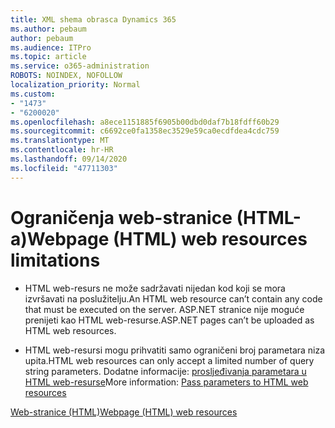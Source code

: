 ```yaml
---
title: XML shema obrasca Dynamics 365
ms.author: pebaum
author: pebaum
ms.audience: ITPro
ms.topic: article
ms.service: o365-administration
ROBOTS: NOINDEX, NOFOLLOW
localization_priority: Normal
ms.custom:
- "1473"
- "6200020"
ms.openlocfilehash: a8ece1151885f6905b00dbd0daf7b18fdff60b29
ms.sourcegitcommit: c6692ce0fa1358ec3529e59ca0ecdfdea4cdc759
ms.translationtype: MT
ms.contentlocale: hr-HR
ms.lasthandoff: 09/14/2020
ms.locfileid: "47711303"
---
```

# <a name="webpage-html-web-resources-limitations"></a><span data-ttu-id="db932-102">Ograničenja web-stranice (HTML-a)</span><span class="sxs-lookup"><span data-stu-id="db932-102">Webpage (HTML) web resources limitations</span></span>

* <span data-ttu-id="db932-103">HTML web-resurs ne može sadržavati nijedan kod koji se mora izvršavati na poslužitelju.</span><span class="sxs-lookup"><span data-stu-id="db932-103">An HTML web resource can’t contain any code that must be executed on the server.</span></span> <span data-ttu-id="db932-104">ASP.NET stranice nije moguće prenijeti kao HTML web-resurse.</span><span class="sxs-lookup"><span data-stu-id="db932-104">ASP.NET pages can’t be uploaded as HTML web resources.</span></span>

* <span data-ttu-id="db932-105">HTML web-resursi mogu prihvatiti samo ograničeni broj parametara niza upita.</span><span class="sxs-lookup"><span data-stu-id="db932-105">HTML web resources can only accept a limited number of query string parameters.</span></span> <span data-ttu-id="db932-106">Dodatne informacije: [prosljeđivanja parametara u HTML web-resurse](https://docs.microsoft.com/dynamics365/customer-engagement/developer/webpage-html-web-resources#BKMK_PassingParametersToWebResources)</span><span class="sxs-lookup"><span data-stu-id="db932-106">More information: [Pass parameters to HTML web resources](https://docs.microsoft.com/dynamics365/customer-engagement/developer/webpage-html-web-resources#BKMK_PassingParametersToWebResources)</span></span>

[<span data-ttu-id="db932-107">Web-stranice (HTML)</span><span class="sxs-lookup"><span data-stu-id="db932-107">Webpage (HTML) web resources</span></span>](https://docs.microsoft.com/dynamics365/customer-engagement/developer/webpage-html-web-resources)
